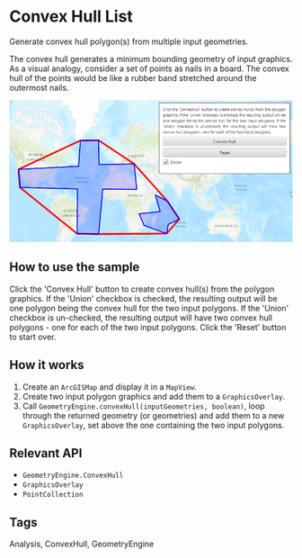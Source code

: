 <h1>Convex Hull List</h1>

<p>Generate convex hull polygon(s) from multiple input geometries.</p> 

<p>The convex hull generates a minimum bounding geometry of input graphics. As a visual analogy, consider a set of points as nails in a board. The convex hull of the points would be like a rubber band stretched around the outermost nails.</p>

<p><img src="ConvexHullList.png" /></p>

<h2>How to use the sample</h2>

<p>Click the 'Convex Hull' button to create convex hull(s) from the polygon graphics. If the 'Union' checkbox is checked, the resulting output will be one polygon being the convex hull for the two input polygons. If the 'Union' checkbox is un-checked, the resulting output will have two convex hull polygons - one for each of the two input polygons. Click the 'Reset' button to start over.</p>

<h2>How it works</h2>

<ol>
<li>Create an <code>ArcGISMap</code> and display it in a <code>MapView</code>.</li>

<li> Create two input polygon graphics and add them to a <code>GraphicsOverlay</code>.</li>

<li>Call <code>GeometryEngine.convexHull(inputGeometries, boolean)</code>, loop through the returned geometry (or geometries) and add them to a new <code>GraphicsOverlay</code>, set above the one containing the two input polygons.</li>
</ol>

<h2>Relevant API</h2>

<ul>
<li><code>GeometryEngine.ConvexHull</code></li>

<li><code>GraphicsOverlay</code></li>

<li><code>PointCollection</code></li>

</ul>

<h2>Tags</h2>

<p>Analysis, ConvexHull, GeometryEngine </p>

